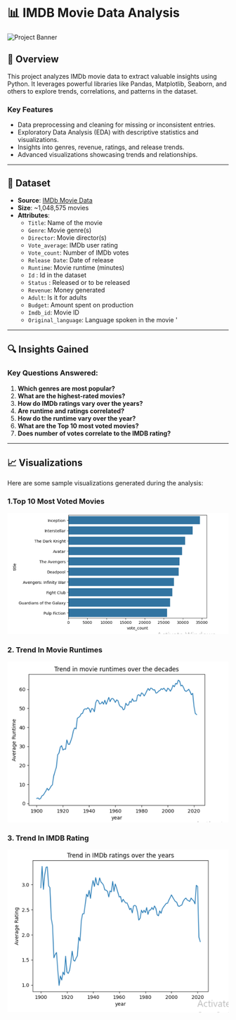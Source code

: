 # 📊 IMDB Movie Data Analysis

![Project Banner](path-to-your-image/banner.png)

## 🌟 Overview
This project analyzes IMDb movie data to extract valuable insights using Python. It leverages powerful libraries like Pandas, Matplotlib, Seaborn, and others to explore trends, correlations, and patterns in the dataset.

### **Key Features**
- Data preprocessing and cleaning for missing or inconsistent entries.
- Exploratory Data Analysis (EDA) with descriptive statistics and visualizations.
- Insights into genres, revenue, ratings, and release trends.
- Advanced visualizations showcasing trends and relationships.

---

## 📂 Dataset
- **Source**: [IMDb Movie Data](https://www.kaggle.com/datasets/anandshaw2001/imdb-data)
- **Size**: ~1,048,575 movies
- **Attributes**:
  - `Title`: Name of the movie
  - `Genre`: Movie genre(s)
  - `Director`: Movie director(s)
  - `Vote_average`: IMDb user rating
  - `Vote_count`: Number of IMDb votes
  - `Release Date`: Date of release
  - `Runtime`: Movie runtime (minutes)
  - `Id` : Id in the dataset
  - `Status` : Released or to be released
  - `Revenue`: Money generated
  - `Adult`: Is it for adults
  - `Budget`: Amount spent on production
  - `Imdb_id`: Movie ID
  - `Original_language`: Language spoken in the movie
       '

---

## 🔍 Insights Gained

### Key Questions Answered:
1. **Which genres are most popular?**
2. **What are the highest-rated movies?**
3. **How do IMDb ratings vary over the years?**
4. **Are runtime and ratings correlated?**
5. **How do the runtime vary over the year?**
6. **What are the Top 10 most voted movies?**
7. **Does number of votes correlate to the IMDB rating?**

---

## 📈 Visualizations
Here are some sample visualizations generated during the analysis:

### 1.Top 10 Most Voted Movies
![Top 10 most voted movies](https://github.com/saifalibaig/IMDB-Movie-Data-Analysis-Using-Python/blob/main/assets.PNG)

### 2. Trend In Movie Runtimes 
![Trend In Movie Runtimes ](https://github.com/saifalibaig/IMDB-Movie-Data-Analysis-Using-Python/blob/main/assets1.PNG)

### 3. Trend In IMDB Rating
![Trend In IMDB Rating](https://github.com/saifalibaig/IMDB-Movie-Data-Analysis-Using-Python/blob/7f4db3fe60caae3a202c007cf481434dd3a93982/assets2.PNG)
